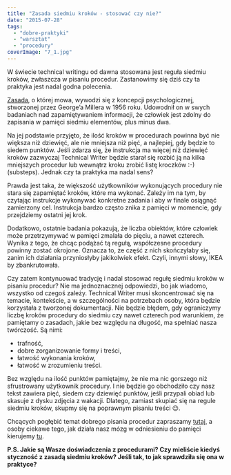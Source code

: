```yaml
---
title: "Zasada siedmiu kroków - stosować czy nie?"
date: "2015-07-28"
tags:
  - "dobre-praktyki"
  - "warsztat"
  - "procedury"
coverImage: "7_1.jpg"
---
```


W świecie technical writingu od dawna stosowana jest reguła siedmiu kroków,
zwłaszcza w pisaniu procedur. Zastanowimy się dziś czy ta praktyka jest nadal
godna polecenia.

[Zasada](https://en.wikipedia.org/wiki/The_Magical_Number_Seven,_Plus_or_Minus_Two "Liczba 7"),
o której mowa, wywodzi się z koncepcji psychologicznej, stworzonej przez
George’a Millera w 1956 roku. Udowodnił on w swych badaniach nad zapamiętywaniem
informacji, że człowiek jest zdolny do zapisania w pamięci siedmiu elementów,
plus minus dwa.

Na jej podstawie przyjęto, że ilość kroków w procedurach powinna być nie większa
niż dziewięć, ale nie mniejsza niż pięć, a najlepiej, gdy będzie to siedem
punktów. Jeśli zdarza się, że instrukcja ma więcej niż dziewięć kroków zazwyczaj
Technical Writer będzie starał się rozbić ją na kilka mniejszych procedur lub
wewnątrz kroku zrobić listę kroczków :-) (substeps). Jednak czy ta praktyka ma
nadal sens?

Prawda jest taka, że większość użytkowników wykonujących procedury nie stara się
zapamiętać kroków, które ma wykonać. Zależy im na tym, by czytając instrukcje
wykonywać konkretne zadania i aby w finale osiągnąć zamierzony cel. Instrukcja
bardzo często znika z pamięci w momencie, gdy przejdziemy ostatni jej krok.

Dodatkowo, ostatnie badania pokazują, że liczba obiektów, które człowiek może
przetrzymywać w pamięci zmalała do pięciu, a nawet czterech. Wynika z tego, że
chcąc podążać tą regułą, współczesne procedury powinny zostać okrojone. Oznacza
to, że część z nich skończyłaby się, zanim ich działania przyniosłyby
jakikolwiek efekt. Czyli, innymi słowy, IKEA by zbankrutowała.

Czy zatem kontynuować tradycję i nadal stosować regułę siedmiu kroków w pisaniu
procedur? Nie ma jednoznacznej odpowiedzi, bo jak wiadomo, wszystko od czegoś
zależy. Technical Writer musi skoncentrować się na temacie, kontekście, a w
szczególności na potrzebach osoby, która będzie korzystała z tworzonej
dokumentacji. Nie będzie błędem, gdy ograniczymy liczbę kroków procedury do
siedmiu czy nawet czterech pod warunkiem, że pamiętamy o zasadach, jakie bez
względu na długość, ma spełniać nasza twórczość. Są nimi:

- trafność,
- dobre zorganizowanie formy i treści,
- łatwość wykonania kroków,
- łatwość w zrozumieniu treści.

Bez względu na ilość punktów pamiętajmy, że nie ma nic gorszego niż sfrustrowany
użytkownik procedury. I nie będzie go obchodziło czy nasz tekst zawiera pięć,
siedem czy dziewięć punktów, jeśli przypali obiad lub skasuje z dysku zdjęcia z
wakacji. Dlatego, zamiast skupiać się na regule siedmiu kroków, skupmy się na
poprawnym pisaniu treści 😉.

Chcących pogłębić temat dobrego pisania procedur zapraszamy
[tutaj](http://techwriter.pl/jak-pisac-dobre-instrukcje/ "Instrukcje"), a osoby
ciekawe tego, jak działa nasz mózg w odniesieniu do pamięci kierujemy
[tu](http://www.human-memory.net/types_short.html "Pamięć").

**P.S. Jakie są Wasze doświadczenia z procedurami? Czy mieliście kiedyś
styczność z zasadą siedmiu kroków? Jeśli tak, to jak sprawdziła się ona w
praktyce?**
